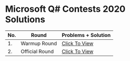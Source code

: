 # Microsoft Q# Contests 2020 Solutions

|No.|Round|Problems + Solution|
|--|------|------|
|1.|Warmup Round|<a href="https://github.com/aryashah2k/Quantum-Computing-Collection-Of-Resources/tree/main/Microsoft%20Azure%20Quantum%20Resources/Microsoft%20Q%23%20Coding%20Contests/Q%23%20Coding%20Contest%20-%202020/Warmup">Click To View</a>|
|2.|Official Round|<a href="https://github.com/aryashah2k/Quantum-Computing-Collection-Of-Resources/tree/main/Microsoft%20Azure%20Quantum%20Resources/Microsoft%20Q%23%20Coding%20Contests/Q%23%20Coding%20Contest%20-%202020/Official">Click To View</a>|